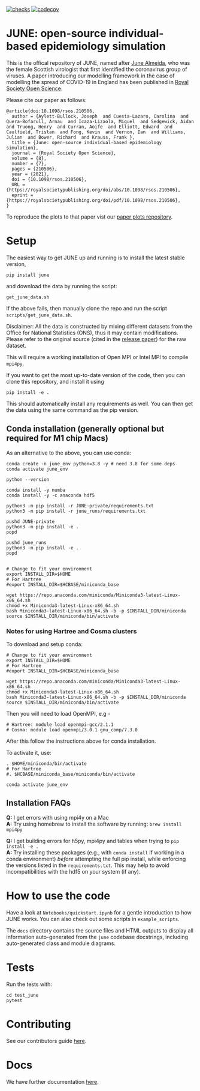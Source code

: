 [![checks](https://github.com/IDAS-Durham/JUNE-private/actions/workflows/check.yml/badge.svg)](https://github.com/IDAS-Durham/JUNE-private/actions/workflows/check.yml)
[![codecov](https://codecov.io/gh/IDAS-Durham/JUNE-private/branch/master/graph/badge.svg?token=SYUJR5DPSZ)](https://codecov.io/gh/IDAS-Durham/JUNE-private)

# JUNE: open-source individual-based epidemiology simulation

This is the offical repository of JUNE, named after [June Almeida](https://en.wikipedia.org/wiki/June_Almeida), who was the female Scottish virologist that first identified the coronavirus group of viruses. A paper introducing our modelling framework in the case of modelling the spread of COVID-19 in England has been published in [Royal Society Open Science](https://royalsocietypublishing.org/doi/full/10.1098/rsos.210506).

Please cite our paper as follows:

```
@article{doi:10.1098/rsos.210506,
  author = {Aylett-Bullock, Joseph  and Cuesta-Lazaro, Carolina  and Quera-Bofarull, Arnau  and Icaza-Lizaola, Miguel  and Sedgewick, Aidan  and Truong, Henry  and Curran, Aoife  and Elliott, Edward  and Caulfield, Tristan  and Fong, Kevin  and Vernon, Ian  and Williams, Julian  and Bower, Richard  and Krauss, Frank },
  title = {June: open-source individual-based epidemiology simulation},
  journal = {Royal Society Open Science},
  volume = {8},
  number = {7},
  pages = {210506},
  year = {2021},
  doi = {10.1098/rsos.210506},
  URL = {https://royalsocietypublishing.org/doi/abs/10.1098/rsos.210506},
  eprint = {https://royalsocietypublishing.org/doi/pdf/10.1098/rsos.210506},
}

```

To reproduce the plots to that paper vist our [paper plots repository](https://github.com/IDAS-Durham/june_paper_plots).

# Setup

The easiest way to get JUNE up and running is to install the latest stable version,

```
pip install june
```

and download the data by running the script:

```
get_june_data.sh
```

If the above fails, then manually clone the repo and run the script ```scripts/get_june_data.sh```.


Disclaimer: All the data is constructed by mixing different datasets from the Office for National Statistics (ONS), thus it may contain modifications. Please refer to the original source (cited in the [release paper](https://www.medrxiv.org/content/10.1101/2020.12.15.20248246v1)) for the raw dataset.

This will require a working installation of Open MPI or Intel MPI to compile ``mpi4py``. 

If you want to get the most up-to-date version of the code, then you can clone this repository, and install it using

```
pip install -e .
```

This should automatically install any requirements as well. You can then get the data using the same command as the pip version.

## Conda installation (generally optional but required for M1 chip Macs)

As an alternative to the above, you can use conda:


    conda create -n june_env python=3.8 -y # need 3.8 for some deps
    conda activate june_env

    python --version

    conda install -y numba
    conda install -y -c anaconda hdf5

    python3 -m pip install -r JUNE-private/requirements.txt
    python3 -m pip install -r june_runs/requirements.txt

    pushd JUNE-private
    python3 -m pip install -e .
    popd

    pushd june_runs
    python3 -m pip install -e .
    popd


    # Change to fit your environment
    export INSTALL_DIR=$HOME
    # For Hartree
    #export INSTALL_DIR=$HCBASE/miniconda_base

    wget https://repo.anaconda.com/miniconda/Miniconda3-latest-Linux-x86_64.sh
    chmod +x Miniconda3-latest-Linux-x86_64.sh
    bash Miniconda3-latest-Linux-x86_64.sh -b -p $INSTALL_DIR/miniconda
    source $INSTALL_DIR/miniconda/bin/activate

### Notes for using Hartree and Cosma clusters

To download and setup conda:

    # Change to fit your environment
    export INSTALL_DIR=$HOME
    # For Hartree
    #export INSTALL_DIR=$HCBASE/miniconda_base

    wget https://repo.anaconda.com/miniconda/Miniconda3-latest-Linux-x86_64.sh
    chmod +x Miniconda3-latest-Linux-x86_64.sh
    bash Miniconda3-latest-Linux-x86_64.sh -b -p $INSTALL_DIR/miniconda
    source $INSTALL_DIR/miniconda/bin/activate


Then you will need to load OpenMPI, e.g -


    # Hartree: module load openmpi-gcc/2.1.1
    # Cosma: module load openmpi/3.0.1 gnu_comp/7.3.0

After this follow the instructions above for conda installation.

To activate it, use:

    . $HOME/miniconda/bin/activate
    # For Hartree
    #. $HCBASE/miniconda_base/miniconda/bin/activate
    
    conda activate june_env


## Installation FAQs

**Q:** I get errors with using mpi4y on a Mac<br/>
**A:** Try using homebrew to install the software by running: ``brew install mpi4py``

**Q:** I get building errors for h5py, mpi4py and tables when trying to ``pip install -e .``<br/>
**A:** Try installing these packages (e.g., with ``conda install`` if working in a conda environment) *before* attempting the 
full pip install, while enforcing the versions listed in the ``requirements.txt``. 
This may help to avoid incompatibilities with the hdf5 on your system (if any).
  

# How to use the code

Have a look at ``Notebooks/quickstart.ipynb`` for a gentle introduction to how JUNE works. You can also check out some scripts in ``example_scripts``.

The ``docs`` directory contains the source files and HTML outputs to
display all information auto-generated from the `june` codebase docstrings,
including auto-generated class and module diagrams.

# Tests

Run the tests with:

```
cd test_june
pytest
```

# Contributing
See our contributors guide [here](CONTRIBUTING).

# Docs
We have further documentation [here](docs/index.md).
